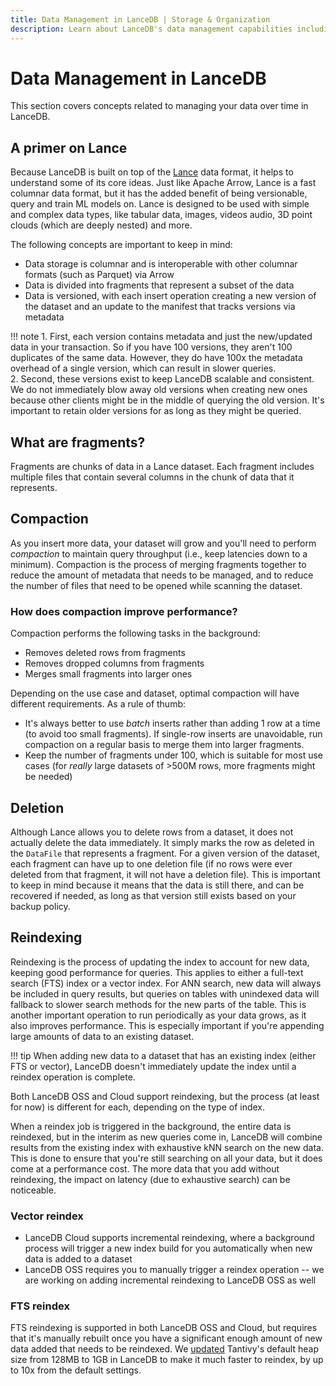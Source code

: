 ```yaml
---
title: Data Management in LanceDB | Storage & Organization
description: Learn about LanceDB's data management capabilities including versioning, schema evolution, and data organization. Includes best practices for efficient vector data storage and retrieval.
---
```


# Data Management in LanceDB

This section covers concepts related to managing your data over time in LanceDB.

## A primer on Lance

Because LanceDB is built on top of the [Lance](https://lancedb.github.io/lance/) data format, it helps to understand some of its core ideas. Just like Apache Arrow, Lance is a fast columnar data format, but it has the added benefit of being versionable, query and train ML models on. Lance is designed to be used with simple and complex data types, like tabular data, images, videos audio, 3D point clouds (which are deeply nested) and more.

The following concepts are important to keep in mind:

- Data storage is columnar and is interoperable with other columnar formats (such as Parquet) via Arrow
- Data is divided into fragments that represent a subset of the data
- Data is versioned, with each insert operation creating a new version of the dataset and an update to the manifest that tracks versions via metadata

!!! note
    1. First, each version contains metadata and just the new/updated data in your transaction. So if you have 100 versions, they aren't 100 duplicates of the same data. However, they do have 100x the metadata overhead of a single version, which can result in slower queries.  
    2. Second, these versions exist to keep LanceDB scalable and consistent. We do not immediately blow away old versions when creating new ones because other clients might be in the middle of querying the old version. It's important to retain older versions for as long as they might be queried.

## What are fragments?

Fragments are chunks of data in a Lance dataset. Each fragment includes multiple files that contain several columns in the chunk of data that it represents.

## Compaction

As you insert more data, your dataset will grow and you'll need to perform *compaction* to maintain query throughput (i.e., keep latencies down to a minimum). Compaction is the process of merging fragments together to reduce the amount of metadata that needs to be managed, and to reduce the number of files that need to be opened while scanning the dataset.

### How does compaction improve performance?

Compaction performs the following tasks in the background:

- Removes deleted rows from fragments
- Removes dropped columns from fragments
- Merges small fragments into larger ones

Depending on the use case and dataset, optimal compaction will have different requirements. As a rule of thumb:

- It's always better to use *batch* inserts rather than adding 1 row at a time (to avoid too small fragments). If single-row inserts are unavoidable, run compaction on a regular basis to merge them into larger fragments.
- Keep the number of fragments under 100, which is suitable for most use cases (for *really* large datasets of >500M rows, more fragments might be needed)

## Deletion

Although Lance allows you to delete rows from a dataset, it does not actually delete the data immediately. It simply marks the row as deleted in the `DataFile` that represents a fragment. For a given version of the dataset, each fragment can have up to one deletion file (if no rows were ever deleted from that fragment, it will not have a deletion file). This is important to keep in mind because it means that the data is still there, and can be recovered if needed, as long as that version still exists based on your backup policy.

## Reindexing

Reindexing is the process of updating the index to account for new data, keeping good performance for queries. This applies to either a full-text search (FTS) index or a vector index. For ANN search, new data will always be included in query results, but queries on tables with unindexed data will fallback to slower search methods for the new parts of the table. This is another important operation to run periodically as your data grows, as it also improves performance. This is especially important if you're appending large amounts of data to an existing dataset.

!!! tip
    When adding new data to a dataset that has an existing index (either FTS or vector), LanceDB doesn't immediately update the index until a reindex operation is complete.

Both LanceDB OSS and Cloud support reindexing, but the process (at least for now) is different for each, depending on the type of index.

When a reindex job is triggered in the background, the entire data is reindexed, but in the interim as new queries come in, LanceDB will combine results from the existing index with exhaustive kNN search on the new data. This is done to ensure that you're still searching on all your data, but it does come at a performance cost. The more data that you add without reindexing, the impact on latency (due to exhaustive search) can be noticeable.

### Vector reindex

* LanceDB Cloud supports incremental reindexing, where a background process will trigger a new index build for you automatically when new data is added to a dataset
* LanceDB OSS requires you to manually trigger a reindex operation -- we are working on adding incremental reindexing to LanceDB OSS as well

### FTS reindex

FTS reindexing is supported in both LanceDB OSS and Cloud, but requires that it's manually rebuilt once you have a significant enough amount of new data added that needs to be reindexed. We [updated](https://github.com/lancedb/lancedb/pull/762) Tantivy's default heap size from 128MB to 1GB in LanceDB to make it much faster to reindex, by up to 10x from the default settings.
